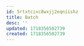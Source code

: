 ```yaml
---
id: 5rtxtcixc8wxjj2eqniishz
title: Batch
desc: ''
updated: 1718356502739
created: 1718356502739
---
```

